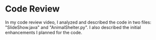<h1>Code Review</h1>
<p>In my code review video, I analyzed and described the code in two files: "SlideShow.java" and "AnimalShelter.py". I also described the initial enhancements I planned for the code.</p>





